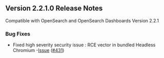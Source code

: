 ## Version 2.2.1.0 Release Notes

Compatible with OpenSearch and OpenSearch Dashboards Version 2.2.1

### Bug Fixes
* Fixed high severity security issue : RCE vector in bundled Headless Chromium -[Issue](https://github.com/opensearch-project/dashboards-reports/security/advisories/GHSA-pm2x-4c64-x8g7) ([#431](https://github.com/opensearch-project/dashboards-reports/pull/431))
